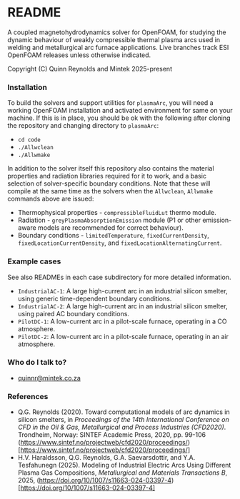 # README #

A coupled magnetohydrodynamics solver for OpenFOAM, for studying the dynamic behaviour of weakly compressible thermal plasma arcs used in welding and metallurgical arc furnace applications. Live branches track ESI OpenFOAM releases unless otherwise indicated.

Copyright (C) Quinn Reynolds and Mintek 2025-present

### Installation ###

To build the solvers and support utilities for `plasmaArc`, you will need a working OpenFOAM installation and activated environment for same on your machine. If this is in place, you should be ok with the following after cloning the repository and changing directory to `plasmaArc`:

* `cd code`
* `./Allwclean`
* `./Allwmake`

In addition to the solver itself this repository also contains the material properties and radiation libraries required for it to work, and a basic selection of solver-specific boundary conditions. Note that these will compile at the same time as the solvers when the `Allwclean`, `Allwmake` commands above are issued:

* Thermophysical properties - `compressibleFluidLut` thermo module.
* Radiation - `greyPlasmaAbsorptionEmission` module (P1 or other emission-aware models are recommended for correct behaviour).
* Boundary conditions - `limitedTemperature`, `fixedCurrentDensity`, `fixedLocationCurrentDensity`, and `fixedLocationAlternatingCurrent`.

### Example cases ###

See also READMEs in each case subdirectory for more detailed information.

* `IndustrialAC-1`: A large high-current arc in an industrial silicon smelter, using generic time-dependent boundary conditions.
* `IndustrialAC-2`: A large high-current arc in an industrial silicon smelter, using paired AC boundary conditions.
* `PilotDC-1`: A low-current arc in a pilot-scale furnace, operating in a CO atmosphere.
* `PilotDC-2`: A low-current arc in a pilot-scale furnace, operating in an air atmosphere.

### Who do I talk to? ###

* quinnr@mintek.co.za

### References

* Q.G. Reynolds (2020). Toward computational models of arc dynamics in silicon smelters, in *Proceedings of the 14th International Conference on CFD in the Oil & Gas, Metallurgical and Process Industries (CFD2020)*. Trondheim, Norway: SINTEF Academic Press, 2020, pp. 99-106 (https://www.sintef.no/projectweb/cfd2020/proceedings/)[https://www.sintef.no/projectweb/cfd2020/proceedings/]
* H.V. Haraldsson, Q.G. Reynolds, G.A. Saevarsdottir, and Y.A. Tesfahunegn (2025). Modeling of Industrial Electric Arcs Using Different Plasma Gas Compositions, *Metallurgical and Materials Transactions B*, 2025, (https://doi.org/10/1007/s11663-024-03397-4)[https://doi.org/10/1007/s11663-024-03397-4]


